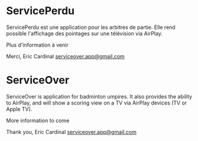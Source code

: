 # ServicePerdu 
ServicePerdu est une application pour les arbitres de partie.  Elle rend possible l'affichage des pointages sur une télévision via AirPlay.

Plus d'information à venir 

Merci, Eric Cardinal
serviceover.app@gmail.com

# ServiceOver
ServiceOver is application for badminton umpires.  It also provides the ability to AirPlay, and will show a scoring view on a TV via AirPlay devices (TV or Apple TV).

More information to come

Thank you, Eric Cardinal
serviceover.app@gmail.com
